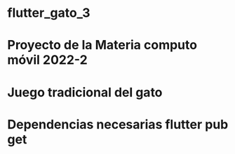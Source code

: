 # flutter_gato_3
# Proyecto de la Materia computo móvil 2022-2
# Juego tradicional del gato
# Dependencias necesarias flutter pub get
